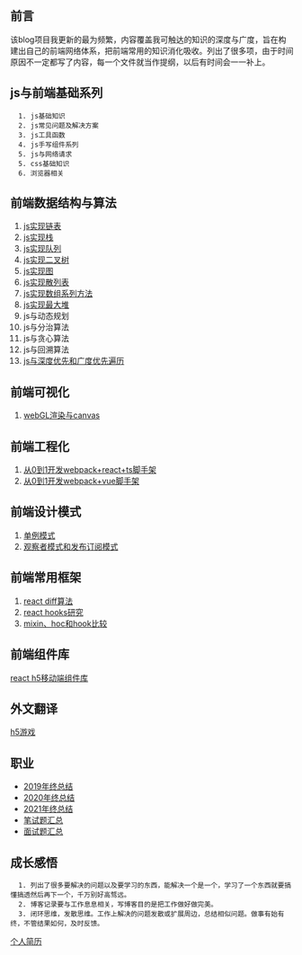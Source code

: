 ## 前言
该blog项目我更新的最为频繁，内容覆盖我可触达的知识的深度与广度，旨在构建出自己的前端网络体系，把前端常用的知识消化吸收。列出了很多项，由于时间原因不一定都写了内容，每一个文件就当作提纲，以后有时间会一一补上。

js与前端基础系列
---

```
  1. js基础知识
  2. js常见问题及解决方案
  3. js工具函数
  4. js手写组件系列
  5. js与网络请求
  5. css基础知识
  6. 浏览器相关
```

前端数据结构与算法
---
1. [js实现链表](https://github.com/XingGuoZM/blog/blob/master/%E5%89%8D%E7%AB%AF%E6%95%B0%E6%8D%AE%E7%BB%93%E6%9E%84%E4%B8%8E%E7%AE%97%E6%B3%95/JS%E5%AE%9E%E7%8E%B0%E5%9F%BA%E6%9C%AC%E6%95%B0%E6%8D%AE%E7%BB%93%E6%9E%84%E4%B9%8B%E9%93%BE%E8%A1%A8.md)
2. [js实现栈](https://github.com/XingGuoZM/blog/blob/master/%E5%89%8D%E7%AB%AF%E6%95%B0%E6%8D%AE%E7%BB%93%E6%9E%84%E4%B8%8E%E7%AE%97%E6%B3%95/JS%E5%AE%9E%E7%8E%B0%E5%9F%BA%E6%9C%AC%E6%95%B0%E6%8D%AE%E7%BB%93%E6%9E%84%E4%B9%8B%E6%A0%88.md)
3. [js实现队列](https://github.com/XingGuoZM/blog/blob/master/%E5%89%8D%E7%AB%AF%E6%95%B0%E6%8D%AE%E7%BB%93%E6%9E%84%E4%B8%8E%E7%AE%97%E6%B3%95/JS%E5%AE%9E%E7%8E%B0%E5%9F%BA%E6%9C%AC%E6%95%B0%E6%8D%AE%E7%BB%93%E6%9E%84%E4%B9%8B%E9%98%9F%E5%88%97.md)
4. [js实现二叉树](https://github.com/XingGuoZM/blog/blob/master/%E5%89%8D%E7%AB%AF%E6%95%B0%E6%8D%AE%E7%BB%93%E6%9E%84%E4%B8%8E%E7%AE%97%E6%B3%95/JS%E5%AE%9E%E7%8E%B0%E5%9F%BA%E6%9C%AC%E6%95%B0%E6%8D%AE%E7%BB%93%E6%9E%84%E4%B9%8B%E4%BA%8C%E5%8F%89%E6%A0%91.md)
5. [js实现图](https://github.com/XingGuoZM/blog/blob/master/%E5%89%8D%E7%AB%AF%E6%95%B0%E6%8D%AE%E7%BB%93%E6%9E%84%E4%B8%8E%E7%AE%97%E6%B3%95/JS%E5%AE%9E%E7%8E%B0%E5%9F%BA%E6%9C%AC%E6%95%B0%E6%8D%AE%E7%BB%93%E6%9E%84%E4%B9%8B%E5%9B%BE.md)
6. [js实现散列表](https://github.com/XingGuoZM/blog/blob/master/%E5%89%8D%E7%AB%AF%E6%95%B0%E6%8D%AE%E7%BB%93%E6%9E%84%E4%B8%8E%E7%AE%97%E6%B3%95/JS%E5%AE%9E%E7%8E%B0%E5%9F%BA%E6%9C%AC%E6%95%B0%E6%8D%AE%E7%BB%93%E6%9E%84%E4%B9%8B%E6%95%A3%E5%88%97%E8%A1%A8.md)
7. [js实现数组系列方法](https://github.com/XingGuoZM/blog/blob/master/%E5%89%8D%E7%AB%AF%E6%95%B0%E6%8D%AE%E7%BB%93%E6%9E%84%E4%B8%8E%E7%AE%97%E6%B3%95/JS%E5%AE%9E%E7%8E%B0%E5%9F%BA%E6%9C%AC%E7%9A%84%E6%95%B0%E6%8D%AE%E7%BB%93%E6%9E%84%E4%B9%8B%E6%95%B0%E7%BB%84.md)
8. [js实现最大堆](https://github.com/XingGuoZM/blog/blob/master/%E5%89%8D%E7%AB%AF%E6%95%B0%E6%8D%AE%E7%BB%93%E6%9E%84%E4%B8%8E%E7%AE%97%E6%B3%95/JS%E5%AE%9E%E7%8E%B0%E5%9F%BA%E6%9C%AC%E6%95%B0%E6%8D%AE%E7%BB%93%E6%9E%84%E4%B9%8B%E6%9C%80%E5%A4%A7%E5%A0%86.md)
9. js与动态规划
10. js与分治算法
11. js与贪心算法
12. js与回溯算法
13. [js与深度优先和广度优先遍历](https://github.com/XingGuoZM/blog/blob/master/%E5%89%8D%E7%AB%AF%E6%95%B0%E6%8D%AE%E7%BB%93%E6%9E%84%E4%B8%8E%E7%AE%97%E6%B3%95/%E9%81%8D%E5%8E%86%EF%BC%88Traverse%EF%BC%89.md) 

前端可视化
---
1. [webGL渲染与canvas](https://github.com/XingGuoZM/blog/blob/master/%E5%89%8D%E7%AB%AF%E5%8F%AF%E8%A7%86%E5%8C%96/webGL%E4%B8%8Ecanvas.md)

前端工程化
---
1. [从0到1开发webpack+react+ts脚手架](https://github.com/XingGuoZM/blog/tree/master/%E5%89%8D%E7%AB%AF%E5%B7%A5%E7%A8%8B%E5%8C%96/webpack-react-ts)
2. [从0到1开发webpack+vue脚手架](https://github.com/XingGuoZM/blog/tree/master/%E5%89%8D%E7%AB%AF%E5%B7%A5%E7%A8%8B%E5%8C%96/webpack-vue)

前端设计模式
---
1. [单例模式](https://github.com/XingGuoZM/blog/blob/master/%E5%89%8D%E7%AB%AF%E8%AE%BE%E8%AE%A1%E6%A8%A1%E5%BC%8F/%E5%8D%95%E4%BE%8B%E6%A8%A1%E5%BC%8F.md)
2. [观察者模式和发布订阅模式](https://github.com/XingGuoZM/blog/blob/master/%E5%89%8D%E7%AB%AF%E8%AE%BE%E8%AE%A1%E6%A8%A1%E5%BC%8F/%E8%A7%82%E5%AF%9F%E8%80%85%E6%A8%A1%E5%BC%8F%E5%92%8C%E5%8F%91%E5%B8%83%E8%AE%A2%E9%98%85%E6%A8%A1%E5%BC%8F.md)

前端常用框架  
---
1. [react diff算法](https://github.com/XingGuoZM/blog/blob/master/%E5%89%8D%E7%AB%AF%E6%A1%86%E6%9E%B6/react%E7%B3%BB%E5%88%97/react%20diff%E7%AE%97%E6%B3%95%E7%A0%94%E7%A9%B6.md)
2. [react hooks研究](https://github.com/XingGuoZM/blog/blob/master/%E5%89%8D%E7%AB%AF%E6%A1%86%E6%9E%B6/react%E7%B3%BB%E5%88%97/react%20hooks%E7%A0%94%E7%A9%B6.md)
3. [mixin、hoc和hook比较 ](https://github.com/XingGuoZM/blog/blob/master/%E5%89%8D%E7%AB%AF%E6%A1%86%E6%9E%B6/react%E7%B3%BB%E5%88%97/mixin%E3%80%81hoc%E5%92%8Chook.md)

前端组件库
---
[react h5移动端组件库](https://github.com/XingGuoZM/blog/tree/master/%E5%89%8D%E7%AB%AF%E7%BB%84%E4%BB%B6%E5%BA%93/mobile)

外文翻译   
---
[h5游戏](https://github.com/XingGuoZM/blog/tree/master/%E5%A4%96%E6%96%87%E7%BF%BB%E8%AF%91/HTML5%20GAME%20TUTORIAL)

职业   
---
- [2019年终总结](https://github.com/XingGuoZM/blog/blob/master/%E8%81%8C%E4%B8%9A/2019%E5%B9%B4%E7%BB%88%E6%80%BB%E7%BB%93.md)
- [2020年终总结](https://github.com/XingGuoZM/blog/blob/master/%E8%81%8C%E4%B8%9A/2020%E5%B9%B4%E7%BB%88%E6%80%BB%E7%BB%93.md)
- [2021年终总结](https://github.com/XingGuoZM/blog/blob/master/%E8%81%8C%E4%B8%9A/2021%E5%B9%B4%E7%BB%88%E6%80%BB%E7%BB%93.md)
- [笔试题汇总](https://github.com/XingGuoZM/blog/blob/master/%E8%81%8C%E4%B8%9A/%E7%AC%94%E8%AF%95%E9%A2%98%E6%B1%87%E6%80%BB.md)
- [面试题汇总](https://github.com/XingGuoZM/blog/blob/master/%E8%81%8C%E4%B8%9A/%E9%9D%A2%E8%AF%95%E9%A2%98%E5%BA%93.md)

成长感悟
---
```
  1. 列出了很多要解决的问题以及要学习的东西，能解决一个是一个，学习了一个东西就要搞懂搞透然后再下一个，千万别好高骛远。
  2. 博客记录要与工作息息相关，写博客目的是把工作做好做完美。  
  3. 闭环思维，发散思维。工作上解决的问题发散或扩展周边，总结相似问题。做事有始有终，不管结果如何，及时反馈。    
```

[个人简历](https://github.com/XingGuoZM/blog/blob/master/aboutMe.md)

